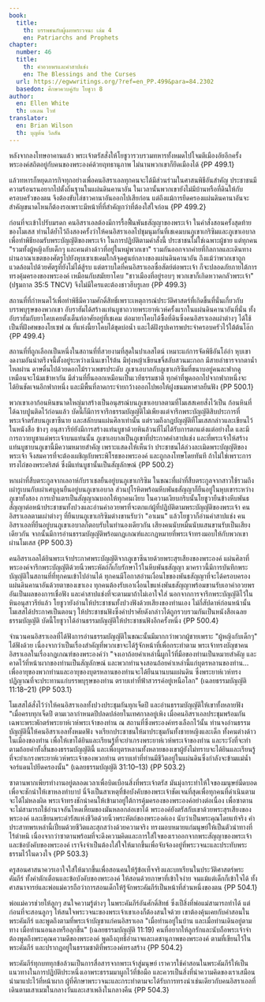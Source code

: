 ```yaml
---
book:
  title:
    th: บรรพชนกับผู้เผยพระวจนะ เล่ม 4
    en: Patriarchs and Prophets
chapter:
  number: 46
  title:
    th: คำอวยพรและคำสาปแช่ง
    en: The Blessings and the Curses
  url: https://egwwritings.org/?ref=en_PP.499&para=84.2302
  basedon: ศึกษาควบคู่กับ โยชูวา 8
author:
  en: Ellen White
  th: เอเลน ไวท์
translator:
  en: Brian Wilson
  th: บุญต้น วิลสัน
---
```


หลังจากลงโทษอาคานแล้ว พระเจ้าตรัสสั่งให้โยชูวารวบรวมทหารทั้งหมดไปโจมตีเมืองอัยอีกครั้ง พระองค์สถิตอยู่กับคนของพระองค์ด้วยฤทธานุภาพ ไม่นานพวกเขาก็ยึดเมืองได้ {PP 499.1}

แล้วทหารก็หยุดภารกิจทุกอย่างเพื่อคนอิสราเอลทุกคนจะได้มีส่วนร่วมในศาสนพิธีอันสำคัญ ประชาชนมีความร้อนรนอยากไปตั้งถิ่นฐานในแผ่นดินคานาอัน ในเวลานั้นพวกเขายังไม่มีบ้านหรือที่ดินให้กับครอบครัวของตน จึงต้องขับไล่ชาวคานาอันออกไปเสียก่อน แต่ถึงแม้การยึดครองแผ่นดินคานาอันจะสำคัญขนาดไหนก็ต้องรอเพราะมีหน้าที่ที่สำคัญกว่าที่ต้องใส่ใจก่อน {PP 499.2}

ก่อนที่จะเข้าไปรับมรดก คนอิสราเอลต้องมีการรื้อฟื้นพันธสัญญาของพระเจ้า ในคำสั่งสอนครั้งสุดท้ายของโมเสส ท่านได้ย้ำไว้ถึงสองครั้งว่าให้คนอิสราเอลไปชุมนุมกันที่เชเคมบนภูเขาเกริซิมและภูเขาเอบาล เพื่อทำพิธียอมรับพระบัญญัติของพระเจ้า ในการปฏิบัติตามคำสั่งนี้ ประชาชนไม่ใช่เฉพาะผู้ชาย แต่ทุกคน "รวมทั้งผู้หญิงกับเด็กๆ และคนต่างด้าวที่อยู่ในหมู่พวกเขา" รวมกันออกจากค่ายที่กิลกาลและเดินทางผ่านอาณาเขตของศัตรูไปยังหุบเขาเชเคมใกล้จุดศูนย์กลางของแผ่นดินคานาอัน ถึงแม้ว่าพวกเขาถูกแวดล้อมไปด้วยศัตรูที่ยังไม่ได้สู้รบ แต่ตราบใดที่คนอิสราเอลซื่อสัตย์ต่อพระเจ้า ก็จะปลอดภัยภายใต้การทรงคุ้มครองของพระองค์ เหมือนกับสมัยยาโคบ "ชาวเมืองที่อยู่รอบๆ พวกเขาก็เกิดหวาดกลัวพระเจ้า" (ปฐมกาล 35:5 TNCV) จึงไม่มีใครแตะต้องชาวฮีบรูเลย {PP 499.3}

สถานที่ที่กำหนดไว้เพื่อทำพิธีมีความศักดิ์สิทธิ์เพราะเหตุการณ์ประวัติศาสตร์ที่เกิดขึ้นที่นั่นเกี่ยวกับบรรพบุรุษของพวกเขา อับราฮัมได้สร้างแท่นบูชาถวายพระยาห์เวห์ครั้งแรกในแผ่นดินคานาอันที่นั่น ทั้งอับราฮัมกับยาโคบเคยตั้งเต็นท์อาศัยอยู่ที่เชเคม ต่อมายาโคบได้ซื้อที่ดินซึ่งคนอิสราเอลเผ่าต่างๆ ได้ใช้เป็นที่ฝังศพของโยเซฟ ณ ที่แห่งนี้ยาโคบได้ขุดบ่อน้ำ และได้ฝังรูปเคารพประจำครอบครัวไว้ใต้ต้นโอ๊ก {PP 499.4}

สถานที่ที่ถูกเลือกเป็นหนึ่งในสถานที่ที่สวยงามที่สุดในปาเลสไตน์ เหมาะแก่การจัดพิธีอันโอ่อ่า หุบเขางดงามอันน่าตรึงจนี้ตั้งอยู่ระหว่างเนินเขาไร้ต้น มีทุ่งหญ้าเขียนขจี่สลับสวนมะกอก มีสายลำธารจากตาน้ำไหลผ่าน ดาษดื่นไปด้วยดอกไม้ราวเพชรประดับ ภูเขาเอบาลกับภูเขาเกริซิมที่ขนาบอยู่คนละฟากดูเหมือนจะโน้มเข้าหากัน มีส่วนที่ยื่นออกเหมือนเป็นเวทีธรรมชาติ ทุกคำที่พูดออกไปจากฟากหนึ่งจะได้ยินชัดเจนอีกฟากหนึ่ง และมีพื้นที่ลาดกระจ่ายกว้างออกไปพอให้ฝูงชนมหาศาลยืนฟัง {PP 500.1}

พวกเขาเอาก้อนหินขนาดใหญ่มาสร้างเป็นอนุสรณ์บนภูเขาเอบาลตามที่โมเสสเคยสั่งไว้เป็น ก้อนหินที่ได้ฉาบปูนติดไว้ก่อนแล้ว บัดนี้ก็มีการจารึกธรรมบัญญัติไม่เพียงแต่จารึกพระบัญญัติสิบประการที่พระเจ้าตรัสบนภูเขาซีนาย และสลักบนแผ่นศิลาเท่านั้น แต่รวมถึงกฎบัญญัติที่โมเสสกล่าวและเขียนไว้ในหนังสือ ข้างๆ อนุสาวรีย์ยังมีการสร้างแท่นบูชาด้วยหินล้วนที่ไม่ได้รับการตกแต่งแต่อย่างใด และมีการถวายบูชาแด่พระเจ้าบนแท่นนั้น ภูเขาเอบาลเป็นภูเขาที่ประกาศคำสาปแช่ง และที่พระเจ้าให้สร้างแท่นบูชาบนภูเขานี้มีความหมายสำคัญ เพราะแสดงให้เห็นว่า ประชาชนได้ล่วงละเมิดพระบัญญัติของพระเจ้า จึงสมควรที่จะต้องเผชิญกับพระพิโรธของพระองค์ และถูกลงโทษโดยทันที ถ้าไม่ใช่เพราะการทรงไถ่ของพระคริสต์ ซึ่งมีแท่นบูชานั้นเป็นสัญลักษณ์ {PP 500.2}

หกเผ่าที่สืบตระกูลจากเลอาห์กับราเชลยืนอยู่บนภูเขาเกริซิม ในขณะที่เผ่าที่สืบตระกูลจากสาวใช้รวมถึงเผ่ารูเบนกับเผ่าเศบูลุนยืนอยู่บนภูเขาเอบาล ส่วนปุโรหิตพร้อมหีบพันธสัญญาก็ยืนอยู่ในหุบเขาระหว่างภูเขาทั้งสอง การเป่าแตรเป็นสัญญาณบอกให้ทุกคนเงียบ ในความเงียบกริบนั้นโยชูวายืนข้างหีบพันธสัญญาต่อหน้าประชาชนทั้งปวงและอ่านคำอวยพรที่จะตกแก่ผู้ที่ปฏิบัติตามพระบัญญัติของพระเจ้า คนอิสราเอลตามเผ่าต่างๆ ที่ยืนบนภูเขาเกริซิมต่างขานรับว่า "อาเมน" แล้วโยชูวาก็อ่านคำสาปแช่ง คนอิสราเอลที่ยืนอยู่บนภูเขาเอบาลก็ตอบรับในทำนองเดียวกัน เสียงคนนับหมื่นนับแสนขานรับเป็นเสียงเดียวกัน จากนั้นมีการอ่านธรรมบัญญัติพร้อมกฎเกณฑ์และกฎหมายที่พระเจ้าทรงมอบให้กับพวกเขาผ่านโมเสส {PP 500.3}

คนอิสราเอลได้ยินพระเจ้าประกาศพระบัญญัติจากภูเขาซีนายด้วยพระสุรเสียงของพระองค์ แผ่นศิลาที่พระองค์จารึกพระบัญญัติด้วยนิ้วพระหัตถ์ก็เก็บรักษาไว้ในหีบพันธสัญญา มาคราวนี้มีการบันทึกพระบัญญัติในสถานที่ที่ทุกคนเข้าไปอ่านได้ ทุกคนมีโอกาสอ่านเงื่อนไขของพันธสัญญาที่จะได้ครอบครองแผ่นดินคานาอันด้วยตาของเขาเอง ทุกคนต้องรับเอาเงื่อนไขแห่งพันธสัญญาพร้อมขานรับเอาคำอวยพรอันเป็นผลของการเชื่อฟัง และคำสาปแช่งที่จะตามมาถ้าไม่เอาใจใส่ นอกจากการจารึกพระบัญญัติไว้ในหินอนุสาวรีย์แล้ว โยชูวายังอ่านให้ประชาชนทั้งปวงฟังด้วยเสียงของท่านเอง ไม่กี่สัปดาห์ก่อนหน้านั้นโมเสสได้ประกาศเป็นตอนๆ ให้ประชาชนฟังซึ่งคำปราศัยดังกล่าวได้ถูกรวบรวมกันเป็นหนังสือเฉลยธรรมบัญญัติ บัดนี้โยชูวาได้อ่านธรรมบัญญัติให้ประชาชนฟังอีกครั้งหนึ่ง {PP 500.4}

จำนวนคนอิสราเอลที่ได้ฟังการอ่านธรรมบัญญัติในขณะนั้นมีมากกว่าพวกผู้ชายเพราะ "ผู้หญิงกับเด็กๆ" ได้ฟังด้วย เนื่องจากว่าเป็นเรื่องสำคัญที่พวกเขาจะได้รู้จักหน้าที่เพื่อกระทำตาม พระเจ้าทรงบัญชาคนอิสราเอลในเรื่องกฎเกณฑ์ของพระองค์ว่า "จงเอาถ้อยคำเหล่านี้ผูกไว้ที่มือของท่านเป็นหมายสำคัญ และคาดไว้ที่หน้าผากของท่านเป็นสัญลักษณ์ และพวกท่านจงสอนถ้อยคำเหล่านี้แก่บุตรหลานของท่าน…เพื่ออายุของพวกท่านและอายุของบุตรหลานของท่านจะได้ยืนนานบนแผ่นดิน ซึ่งพระยาห์เวห์ทรงปฏิญาณที่จะประทานแก่บรรพบุรุษของท่าน ตราบเท่าที่ฟ้าสวรรค์อยู่เหนือโลก" (เฉลยธรรมบัญญัติ 11:18–21) {PP 503.1}

โมเสสได้สั่งไว้ว่าให้คนอิสราเอลทั้งปวงประชุมกันทุกเจ็ดปี และอ่านธรรมบัญญัติให้เขาทั้งหลายฟัง "เมื่อครบทุกเจ็ดปี ตามเวลากำหนดปีปลดปล่อยในเทศกาลอยู่เพิง เมื่อคนอิสราเอลประชุมพร้อมกันเฉพาะพระพักตร์พระยาห์เวห์พระเจ้าของท่าน ณ สถานที่ซึ่งพระองค์ทรงเลือกไว้นั้น ท่านจงอ่านธรรมบัญญัตินี้ให้คนอิสราเอลทั้งหมดฟัง จงเรียกประชาชนให้มาประชุมกันทั้งชายหญิงและเด็ก ทั้งคนต่างด้าวในเมืองของท่าน เพื่อให้เขาได้ยินและเรียนรู้ที่จะยำเกรงพระยาห์เวห์พระเจ้าของท่าน และระวังที่จะทำตามถ้อยคำทั้งสิ้นของธรรมบัญญัตินี้ และเพื่อบุตรหลานทั้งหลายของเขาผู้ยังไม่ทราบจะได้ยินและเรียนรู้ที่จะยำเกรงพระยาห์เวห์พระเจ้าของพวกท่าน ตราบเท่าที่ท่านมีชีวิตอยู่ในแผ่นดินซึ่งกำลังจะข้ามแม่น้ำจอร์แดนไปยึดครองนั้น" (เฉลยธรรมบัญญัติ 31:10–13) {PP 503.2}

ซาตานพากเพียรทำงานอยู่ตลอดเวลาเพื่อบิดเบือนสิ่งที่พระเจ้าตรัส มันมุ่งกระทำให้ใจของมนุษย์มืดบอดเพื่อจะชักนำให้เขาหลงทำบาป นี่จึงเป็นสาเหตุที่ข้อบังคับของพระเจ้าชัดเจนที่สุดเพื่อทุกคนที่ดำเนินตามจะได้ไม่หลงผิด พระเจ้าทรงชักนำคนให้เข้ามาอยู่ใต้การคุ้มครองของพระองค์อย่างต่อเนื่อง เพื่อซาตานจะไม่สามารถใช้อำนาจอันโหดเหี้ยมของมันหลอกล่อเขาได้ พระองค์ยังตรัสกับเขาด้วยพระสุรเสียงของพระองค์ และเขียนพระดำรัสแห่งชีวิตด้วยนิ้วพระหัตถ์ของพระองค์เอง นับว่าเป็นพระคุณโดยแท้จริง คำประสาทพรเหล่านี้เปี่ยมด้วยชีวิตและสุกสว่างด้วยความจริง ทรงมอบหมายแก่มนุษย์ให้เป็นตัวนำทางที่ไร้ตำหนิ เนื่องจากว่าซาตานพร้อมที่จะดึงความคิดและการใส่ใจของเราออกจากพระสัญญาของพระเจ้าและข้อบังคับของพระองค์ เราจึงจำเป็นต้องใส่ใจให้มากขึ้นเพื่อจับจ้องอยู่ที่พระวจนะและประทับพระธรรมไว้ในดวงใจ {PP 503.3}

ครูสอนศาสนาควรเอาใจใส่ให้มากขึ้นเพื่อสอนคนให้รู้ข้อเท็จจริงและบทเรียนในประวัติศาสตร์พระคัมภีร์ ทั้งคำตักเตือนและข้อบังคับของพระองค์ ให้สอนด้วยภาษาที่เข้าใจง่าย จนแม้แต่เด็กก็เข้าใจได้ ทั้งศาสนาจารย์และพ่อแม่ควรถือว่าการสอนเด็กให้รู้จักพระคัมภีร์เป็นหน้าที่ส่วนหนึ่งของตน {PP 504.1}

พ่อแม่ควรช่วยให้ลูกๆ สนใจความรู้ต่างๆ ในพระคัมภีร์อันศักดิ์สิทธ์ ซึ่งเป็สิ่งที่พ่อแม่สามารถทำได้ แต่ก่อนที่จะสอนลูกๆ ให้สนใจพระวจนะของพระเจ้าเขาเองก็ต้องสนใจด้วย เขาต้องคุ้นเคยกับคำสอนในพระคัมภีร์ และพูดถึงตามที่พระเจ้าบัญชาแก่คนอิสราเอล "เมื่อท่านอยู่ในบ้าน และเมื่อท่านเดินอยู่ตามทาง เมื่อท่านนอนลงหรือลุกขึ้น" (เฉลยธรรมบัญญัติ 11:19) คนที่อยากให้ลูกรักและนับถือพระเจ้าจำต้องพูดถึงพระคุณความดีของพระองค์ พูดถึงฤทธิ์อำนาจและเดชานุภาพของพระองค์ ตามที่เขียนไว้ในพระคัมภีร์ และปรากฏอยู่ในธรรมชาติที่พระองค์ทรงสร้าง {PP 504.2}

พระคัมภีร์ทุกบททุกข้อล้วนเป็นการสื่อสารจากพระเจ้าสู่มนุษย์ เราควรใช้คำสอนในพระคัมภีร์ให้เป็นแนวทางในการปฏิบัติประหนึ่งเอาพระธรรมมาผูกไว้ที่ข้อมือ และควรเป็นสิ่งที่นำความคิดของเราเสมือนนำมาแปะไว้ที่หน้าผาก ผู้ที่ศึกษาพระวจนะและกระทำตามจะได้รับการทรงนำเช่นเดียวกับคนอิสราเอลที่เดินตามเสาเมฆในกลางวันและเสาเพลิงในกลางคืน {PP 504.3}
